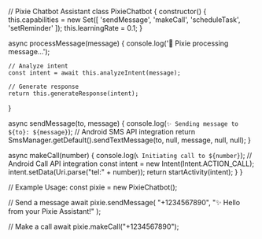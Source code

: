 
// Pixie Chatbot Assistant
class PixieChatbot {
  constructor() {
    this.capabilities = new Set([
      'sendMessage',
      'makeCall',
      'scheduleTask',
      'setReminder'
    ]);
    this.learningRate = 0.1;
  }

  async processMessage(message) {
    console.log('🌟 Pixie processing message...');
    
    // Analyze intent
    const intent = await this.analyzeIntent(message);
    
    // Generate response
    return this.generateResponse(intent);
  }

  async sendMessage(to, message) {
    console.log(`✨ Sending message to ${to}: ${message}`);
    // Android SMS API integration
    return SmsManager.getDefault().sendTextMessage(to, null, message, null, null);
  }

  async makeCall(number) {
    console.log(`📞 Initiating call to ${number}`);
    // Android Call API integration
    const intent = new Intent(Intent.ACTION_CALL);
    intent.setData(Uri.parse("tel:" + number));
    return startActivity(intent);
  }
}

// Example Usage:
const pixie = new PixieChatbot();

// Send a message
await pixie.sendMessage(
  "+1234567890",
  "✨ Hello from your Pixie Assistant!"
);

// Make a call
await pixie.makeCall("+1234567890");

